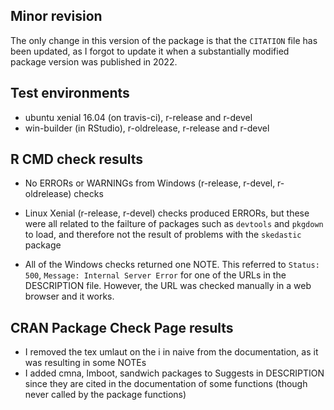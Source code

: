 ## Minor revision

The only change in this version of the package is that the `CITATION` file has been updated, as I forgot to update it when a substantially modified package version was published in 2022.

## Test environments

* ubuntu xenial 16.04 (on travis-ci), r-release and r-devel
* win-builder (in RStudio), r-oldrelease, r-release and r-devel

## R CMD check results

* No ERRORs or WARNINGs from Windows (r-release, r-devel, r-oldrelease) checks
* Linux Xenial (r-release, r-devel) checks produced ERRORs, but these were all related to the failture of packages such as `devtools` and `pkgdown` to load, and therefore not the result of problems with the `skedastic` package

* All of the Windows checks returned one NOTE. This referred to `Status: 500`, `Message: Internal Server Error` for one of the URLs in the DESCRIPTION file. However, the URL was checked manually in a web browser and it works.

## CRAN Package Check Page results

* I removed the tex umlaut on the i in naive from the documentation, as it was resulting in some NOTEs
* I added cmna, lmboot, sandwich packages to Suggests in DESCRIPTION since they are cited in the documentation of some functions (though never called by the package functions)

